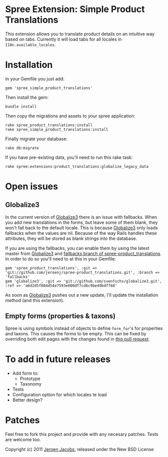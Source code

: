 # Spree Extension: Simple Product Translations
This extension allows you to translate product details on an intuitive way based on tabs.
Currently it will load tabs for all locales in `I18n.available_locales`.

# Installation
In your Gemfile you just add:

    gem 'spree_simple_product_translations'

Then install the gem:

    bundle install

Then copy the migrations and assets to your spree application:

    rake spree_product_translations:install
    rake spree_simple_product_translations:install

Finally migrate your database:

    rake db:migrate

If you have pre-existing data, you'll need to run this rake task:

    rake spree:extensions:product_translations:globalize_legacy_data

# Open issues
## Globalize3
In the current version of [Globalize3](https://github.com/svenfuchs/globalize3) there is an issue with fallbacks. When you add new translations in the forms, but leave some of them blank, they won't fall back to the default locale. This is because [Globalize3](https://github.com/svenfuchs/globalize3) only loads fallbacks when the values are nil. Because of the way Rails handles these attributes, they will be stored as blank strings into the database.

If you are using the fallbacks, you can enable them by using the latest master from [Globalize3](https://github.com/svenfuchs/globalize3) and [fallbacks branch of spree-product_translations](https://github.com/jeroenj/spree-product_translations/commits/fallbacks). In order to do so you'll need to at this in your Gemfile:

    gem 'spree_product_translations', :git => 'git://github.com/jeroenj/spree-product_translations.git', :branch => 'fallbacks'
    gem 'globalize3', :git => 'git://github.com/svenfuchs/globalize3.git', :ref => 'a6d2d5f084d54e7593e600df7cd6c9be49bdff68'

As soon as [Globalize3](https://github.com/svenfuchs/globalize3) pushes out a new update, I'll update the installation method (and this extension).

## Empty forms (properties & taxons)
Spree is using symbols instead of objects to define `form_for`'s for properties and taxons. This causes the forms to be empty. This can be fixed by overriding both edit pages with the changes found in [this pull request](https://github.com/spree/spree/pull/326).

# To add in future releases
* Add form to:
   + Prototype
   + Taxonomy
* Tests
* Configuration option for which locales te load
* Better design?

# Patches
Feel free to fork this project and provide with any necesary patches. Tests are welcome too.

Copyright (c) 2011 [Jeroen Jacobs](https://github.com/jeroenj), released under the New BSD License
